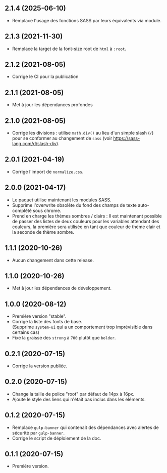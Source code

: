 ## 2.1.4 (2025-06-10)
- Remplace l'usage des fonctions SASS par leurs équivalents via module.

## 2.1.3 (2021-11-30)
- Remplace la target de la font-size root de `html` à `:root`.

## 2.1.2 (2021-08-05)
- Corrige le CI pour la publication

## 2.1.1 (2021-08-05)
- Met à jour les dépendances profondes

## 2.1.0 (2021-08-05)
- Corrige les divisions : utilise `math.div()` au lieu d'un simple slash (`/`)
  pour se conformer au changement de `sass` (voir https://sass-lang.com/d/slash-div).

## 2.0.1 (2021-04-19)
- Corrige l'import de `normalize.css`.

## 2.0.0 (2021-04-17)
- Le paquet utilise maintenant les modules SASS.
- Supprime l'overwrite obsolète du fond des champs de texte auto-complété sous chrome.
- Prend en charge les thèmes sombres / clairs : Il est maintenant possible de passer
  des listes de deux couleurs pour les variables attendant des couleurs, la première
  sera utilisée en tant que couleur de thème clair et la seconde de thème sombre.

## 1.1.1 (2020-10-26)
- Aucun changement dans cette release.

## 1.1.0 (2020-10-26)
- Met à jour les dépendances de développement.

## 1.0.0 (2020-08-12)
- Première version "stable".
- Corrige la liste des fonts de base.  
  (Supprime `system-ui` qui a un comportement trop imprévisible dans certains cas)
- Fixe la graisse des `strong` à `700` plutôt que `bolder`.

## 0.2.1 (2020-07-15)
- Corrige la version publiée.

## 0.2.0 (2020-07-15)
- Change la taille de police "root" par défaut de 14px à 16px.
- Ajoute le style des liens qui n'était pas inclus dans les éléments.

## 0.1.2 (2020-07-15)
- Remplace `gulp-banner` qui contenait des dépendances avec alertes de sécurité par `gulp-banner`.
- Corrige le script de déploiement de la doc.

## 0.1.1 (2020-07-15)
- Première version.
